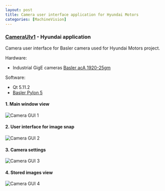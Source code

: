 ```yaml
---
layout: post
title: Camera user interface application for Hyundai Motors
categories: [MachineVision]
---
```


### [CameraUIv1](https://codeleccz.github.io/CameraUIv1/) - Hyundai application

Camera user interface for Basler camera used for Hyundai Motors project.

Hardware:
- Industrial GigE cameras [Basler acA 1920-25gm](https://www.baslerweb.com/en/products/cameras/area-scan-cameras/ace/aca1920-25gm/)

Software:
- Qt 5.11.2
- [Basler Pylon 5](https://www.baslerweb.com/en/products/software/pylon-windows/)

#### 1. Main window view

![Camera GUI 1](https://codeleccz.github.io/images/CameraUIv1/hyundai1.png)




#### 2. User interface for image snap

![Camera GUI 2](https://codeleccz.github.io/images/CameraUIv1/hyundai2.png)

#### 3. Camera settings

![Camera GUI 3](https://codeleccz.github.io/images/CameraUIv1/hyundai3.png)

#### 4. Stored images view

![Camera GUI 4](https://codeleccz.github.io/images/CameraUIv1/hyundai4.png)
